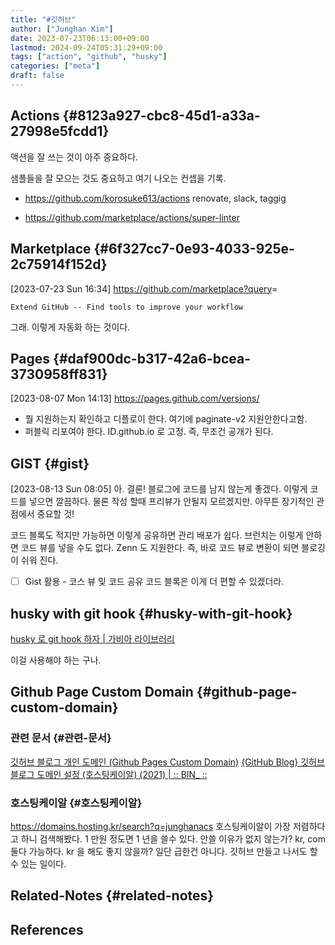 ```yaml
---
title: "#깃허브"
author: ["Junghan Kim"]
date: 2023-07-23T06:13:00+09:00
lastmod: 2024-09-24T05:31:29+09:00
tags: ["action", "github", "husky"]
categories: ["meta"]
draft: false
---
```


## Actions {#8123a927-cbc8-45d1-a33a-27998e5fcdd1}



액션을 잘 쓰는 것이 아주 중요하다.

샘플들을 잘 모으는 것도 중요하고 여기 나오는 컨셉을 기록.

-   <https://github.com/korosuke613/actions> renovate, slack, taggig

-   <https://github.com/marketplace/actions/super-linter>


## Marketplace {#6f327cc7-0e93-4033-925e-2c75914f152d}

<span class="timestamp-wrapper"><span class="timestamp">[2023-07-23 Sun 16:34]</span></span> <https://github.com/marketplace?query>=

```text
Extend GitHub -- Find tools to improve your workflow
```

그래. 이렇게 자동화 하는 것이다.


## Pages {#daf900dc-b317-42a6-bcea-3730958ff831}

<span class="timestamp-wrapper"><span class="timestamp">[2023-08-07 Mon 14:13]</span></span> <https://pages.github.com/versions/>

-   뭘 지원하는지 확인하고 디플로이 한다. 여기에 paginate-v2 지원안한다고함.
-   퍼블릭 리포여야 한다. ID.github.io 로 고정. 즉, 무조건 공개가 된다.


## GIST {#gist}

<span class="timestamp-wrapper"><span class="timestamp">[2023-08-13 Sun 08:05] </span></span> 아. 결론! 블로그에 코드를 남지 않는게 좋겠다. 이렇게 코드를 넣으면 깔끔하다. 물론 작성 할때 프리뷰가 안될지 모르겠지만. 아무튼 장기적인 관점에서 중요할 것!

코드 블록도 적지만 가능하면 이렇게 공유하면 관리 배포가 쉽다. 브런치는 이렇게 안하면 코드 뷰를 넣을 수도 없다. Zenn 도 지원한다. 즉, 바로 코드 뷰로 변환이 되면 블로깅이 쉬워 진다.

-   [ ] Gist 활용 - 코스 뷰 및 코드 공유 코드 블록은 이게 더 편할 수 있겠더라.


## husky with git hook {#husky-with-git-hook}



[husky 로 git hook 하자 | 가비아 라이브러리](https://library.gabia.com/contents/8492/)

이걸 사용해야 하는 구나.


## Github Page Custom Domain {#github-page-custom-domain}


### 관련 문서 {#관련-문서}

[깃허브 블로그 개인 도메인 (Github Pages Custom Domain)](https://wonderbout.tistory.com/120) [{GitHub Blog} 깃허브 블로그 도메인 설정 (호스팅케이알) (2021) | :: BIN\_ ::](https://habijung.xyz/github%20blog/blog-custom-domain/)


### 호스팅케이알 {#호스팅케이알}

<https://domains.hosting.kr/search?q=junghanacs> 호스팅케이알이 가장 저렴하다고 하니 검색해봤다. 1 만원 정도면 1 년을 쓸수 있다. 안쓸 이유가 없지 않는가? kr, com 둘다 가능하다. kr 을 해도 좋지 않을까? 일단 급한건 아니다. 깃허브 만들고 나서도 할 수 있는 일이다.


## Related-Notes {#related-notes}

## References

<style>.csl-entry{text-indent: -1.5em; margin-left: 1.5em;}</style><div class="csl-bib-body">
</div>
